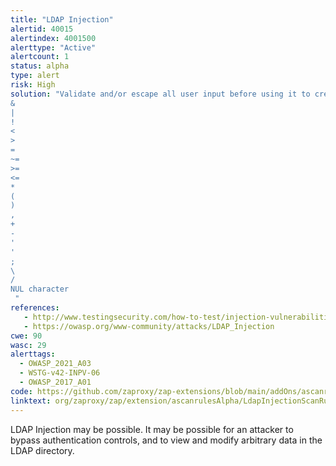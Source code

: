 ```yaml
---
title: "LDAP Injection"
alertid: 40015
alertindex: 4001500
alerttype: "Active"
alertcount: 1
status: alpha
type: alert
risk: High
solution: "Validate and/or escape all user input before using it to create an LDAP query.  In particular, the following characters (or combinations) should be deny listed:
&
|
!
<
>
=
~=
>=
<=
*
(
)
,
+
-
'
'
;
\
/
NUL character
 "
references:
   - http://www.testingsecurity.com/how-to-test/injection-vulnerabilities/LDAP-Injection
   - https://owasp.org/www-community/attacks/LDAP_Injection
cwe: 90
wasc: 29
alerttags: 
  - OWASP_2021_A03
  - WSTG-v42-INPV-06
  - OWASP_2017_A01
code: https://github.com/zaproxy/zap-extensions/blob/main/addOns/ascanrulesAlpha/src/main/java/org/zaproxy/zap/extension/ascanrulesAlpha/LdapInjectionScanRule.java
linktext: org/zaproxy/zap/extension/ascanrulesAlpha/LdapInjectionScanRule.java
---
```

LDAP Injection may be possible. It may be possible for an attacker to bypass authentication controls, and to view and modify arbitrary data in the LDAP directory. 
